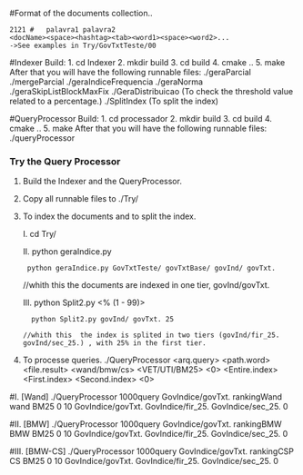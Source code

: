 #Format of the documents collection..
	
	2121 # 	 palavra1 palavra2 
	<docName><space><hashtag><tab><word1><space><word2>...
	->See examples in Try/GovTxtTeste/00
	
#Indexer
	Build:
		1. cd Indexer
		2. mkdir build
		3. cd build
		4. cmake ..
		5. make
	 After that you will have the following runnable files:
		./geraParcial
		./mergeParcial
		./geraIndiceFrequencia
		./geraNorma
		./geraSkipListBlockMaxFix
		./GeraDistribuicao (To check the threshold value related to a percentage.)
		./SplitIndex  (To split the index)
	
#QueryProcessor
	Build:
		1. cd processador
		2. mkdir build
		3. cd build
		4. cmake ..
		5. make
	After that you will have the following runnable files:
		./queryProcessor
	
### Try the Query Processor ###

1. Build the Indexer and the QueryProcessor.
2. Copy all runnable files to ./Try/
 
3. To index the documents and to split the index.

	I.  cd Try/
	
	II. python geraIndice.py <pathColecao> <pathBase> <pathIndice> <Nome do Indice>
	 
	    python geraIndice.py GovTxtTeste/ govTxtBase/ govInd/ govTxt.
	 
	  //whith this the documents are indexed in one tier, govInd/govTxt.
	  
	III. python Split2.py <pathIndice> <Nome do Indice.> <% (1 - 99)>
	 
	     python Split2.py govInd/ govTxt. 25
	 
	   //whith this  the index is splited in two tiers (govInd/fir_25. govInd/sec_25.) , with 25% in the first tier.
	  
4. To processe queries.
./QueryProcessor <arq.query> <path.word> <file.result> <wand/bmw/cs> <VET/UTI/BM25> <0> <Top-k> <Entire.index> <First.index> <Second.index> <0>

#I. [Wand]     ./QueryProcessor 1000query GovIndice/govTxt. rankingWand wand BM25 0 10  GovIndice/govTxt. GovIndice/fir_25. 
GovIndice/sec_25. 0

#II. [BMW]     ./QueryProcessor 1000query GovIndice/govTxt. rankingBMW  BMW  BM25 0 10  GovIndice/govTxt. GovIndice/fir_25. GovIndice/sec_25. 0

#III. [BMW-CS] ./QueryProcessor 1000query GovIndice/govTxt. rankingCSP  CS   BM25 0 10  GovIndice/govTxt. GovIndice/fir_25. GovIndice/sec_25. 0
